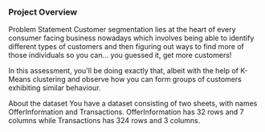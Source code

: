 ### Project Overview

 Problem Statement
Customer segmentation lies at the heart of every consumer facing business nowadays which involves being able to identify different types of customers and then figuring out ways to find more of those individuals so you can… you guessed it, get more customers!

In this assessment, you'll be doing exactly that, albeit with the help of K-Means clustering and observe how you can form groups of customers exhibiting similar behaviour.

About the dataset
You have a dataset consisting of two sheets, with names OfferInformation and Transactions. OfferInformation has 32 rows and 7 columns while Transactions has 324 rows and 3 columns.


